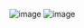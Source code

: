 ![image](https://github.com/user-attachments/assets/9e03a3a4-2cf8-46fa-972d-20fe1289140b)
![image](https://github.com/user-attachments/assets/83530c09-e8c7-43d4-affd-bc5fff18ea2a)
